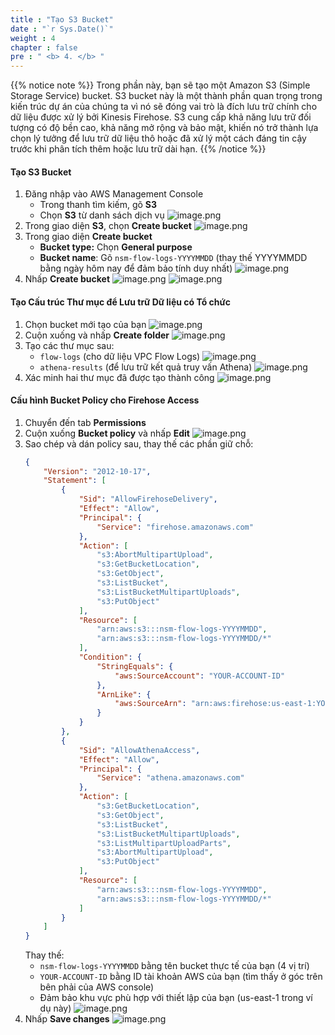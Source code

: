 ```yaml
---
title : "Tạo S3 Bucket"
date : "`r Sys.Date()`"
weight : 4
chapter : false
pre : " <b> 4. </b> "
---
```


{{% notice note %}}
Trong phần này, bạn sẽ tạo một Amazon S3 (Simple Storage Service) bucket. S3 bucket này là một thành phần quan trọng trong kiến trúc dự án của chúng ta vì nó sẽ đóng vai trò là đích lưu trữ chính cho dữ liệu được xử lý bởi Kinesis Firehose. S3 cung cấp khả năng lưu trữ đối tượng có độ bền cao, khả năng mở rộng và bảo mật, khiến nó trở thành lựa chọn lý tưởng để lưu trữ dữ liệu thô hoặc đã xử lý một cách đáng tin cậy trước khi phân tích thêm hoặc lưu trữ dài hạn.
{{% /notice %}}

#### Tạo S3 Bucket
1. Đăng nhập vào AWS Management Console
    - Trong thanh tìm kiếm, gõ **S3**
    - Chọn **S3** từ danh sách dịch vụ
    ![image.png](../../images/4/image.png)
2. Trong giao diện **S3**, chọn **Create bucket**
    ![image.png](../../images/4/image%201.png)
3. Trong giao diện **Create bucket**
    - **Bucket type:** Chọn **General purpose**
    - **Bucket name**: Gõ `nsm-flow-logs-YYYYMMDD` (thay thế YYYYMMDD bằng ngày hôm nay để đảm bảo tính duy nhất)
    ![image.png](../../images/4/image%202.png)
4. Nhấp **Create bucket**
    ![image.png](../../images/4/image%203.png)
    ![image.png](../../images/4/image%204.png)
#### Tạo Cấu trúc Thư mục để Lưu trữ Dữ liệu có Tổ chức
1. Chọn bucket mới tạo của bạn
    ![image.png](../../images/4/image%205.png)
2. Cuộn xuống và nhấp **Create folder**
    ![image.png](../../images/4/image%206.png)
3. Tạo các thư mục sau:
    - `flow-logs` (cho dữ liệu VPC Flow Logs)
    ![image.png](../../images/4/image%207.png)
    - `athena-results` (để lưu trữ kết quả truy vấn Athena)
    ![image.png](../../images/4/image%208.png)
4. Xác minh hai thư mục đã được tạo thành công
    ![image.png](../../images/4/image%209.png)
#### Cấu hình Bucket Policy cho Firehose Access
1. Chuyển đến tab **Permissions**
2. Cuộn xuống **Bucket policy** và nhấp **Edit**
    ![image.png](../../images/4/image%2010.png)
3. Sao chép và dán policy sau, thay thế các phần giữ chỗ:
    ```json
    {
        "Version": "2012-10-17",
        "Statement": [
            {
                "Sid": "AllowFirehoseDelivery",
                "Effect": "Allow",
                "Principal": {
                    "Service": "firehose.amazonaws.com"
                },
                "Action": [
                    "s3:AbortMultipartUpload",
                    "s3:GetBucketLocation",
                    "s3:GetObject",
                    "s3:ListBucket",
                    "s3:ListBucketMultipartUploads",
                    "s3:PutObject"
                ],
                "Resource": [
                    "arn:aws:s3:::nsm-flow-logs-YYYYMMDD",
                    "arn:aws:s3:::nsm-flow-logs-YYYYMMDD/*"
                ],
                "Condition": {
                    "StringEquals": {
                        "aws:SourceAccount": "YOUR-ACCOUNT-ID"
                    },
                    "ArnLike": {
                        "aws:SourceArn": "arn:aws:firehose:us-east-1:YOUR-ACCOUNT-ID:deliverystream/*"
                    }
                }
            },
            {
                "Sid": "AllowAthenaAccess",
                "Effect": "Allow",
                "Principal": {
                    "Service": "athena.amazonaws.com"
                },
                "Action": [
                    "s3:GetBucketLocation",
                    "s3:GetObject",
                    "s3:ListBucket",
                    "s3:ListBucketMultipartUploads",
                    "s3:ListMultipartUploadParts",
                    "s3:AbortMultipartUpload",
                    "s3:PutObject"
                ],
                "Resource": [
                    "arn:aws:s3:::nsm-flow-logs-YYYYMMDD",
                    "arn:aws:s3:::nsm-flow-logs-YYYYMMDD/*"
                ]
            }
        ]
    }
    ```
    Thay thế:
    - `nsm-flow-logs-YYYYMMDD` bằng tên bucket thực tế của bạn (4 vị trí)
    - `YOUR-ACCOUNT-ID` bằng ID tài khoản AWS của bạn (tìm thấy ở góc trên bên phải của AWS console)
    - Đảm bảo khu vực phù hợp với thiết lập của bạn (us-east-1 trong ví dụ này)
    ![image.png](../../images/4/image%2011.png)
4. Nhấp **Save changes**
    ![image.png](../../images/4/image%2012.png)